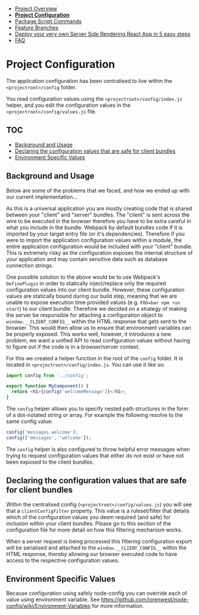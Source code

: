  - [Project Overview](/internal/docs/PROJECT_OVERVIEW.md)
 - __[Project Configuration](/internal/docs/PROJECT_CONFIG.md)__
 - [Package Script Commands](/internal/docs/PKG_SCRIPTS.md)
 - [Feature Branches](/internal/docs/FEATURE_BRANCHES.md)
 - [Deploy your very own Server Side Rendering React App in 5 easy steps](/internal/docs/DEPLOY_TO_NOW.md)
 - [FAQ](/internal/docs/FAQ.md) 

# Project Configuration

The application configuration has been centralised to live within the `<projectroot>/config` folder.

You read configuration values using the `<projectroot>/config/index.js` helper, and you edit the configuration values in the `<projectroot>/config/values.js` file.

## TOC

 - [Background and Usage](#background-and-usage)
 - [Declaring the configuration values that are safe for client bundles](#declaring-the-configuration-values-that-are-safe-for-client-bundles)
 - [Environment Specific Values](#environment-specifc-values)

## Background and Usage

Below are some of the problems that we faced, and how we ended up with our current implementation...

As this is a universal application you are mostly creating code that is shared between your "client" and "server" bundles. The "client" is sent across the wire to be executed in the browser therefore you have to be extra careful in what you include in the bundle.  Webpack by default bundles code if it is imported by your target entry file (or it's dependencies). Therefore if you were to import the application configuration values within a module, the entire application configuration would be included with your "client" bundle. This is extremely risky as the configuration exposes the internal structure of your application and may contain sensitive data such as database connection strings.

One possible solution to the above would be to use Webpack's `DefinePlugin` in order to statically inject/replace only the required configuration values into our client bundle.  However, these configuration values are statically bound during our build step, meaning that we are unable to expose execution time provided values (e.g. `FOO=bar npm run start`) to our client bundle. Therefore we decided on a strategy of making the server be responsible for attaching a configuration object to `window.__CLIENT_CONFIG__` within the HTML response that gets sent to the browser.  This would then allow us to ensure that environment variables can be properly exposed. This works well, however, it introduces a new problem, we want a unified API to read configuration values without having to figure out if the code is in a browser/server context.

For this we created a helper function in the root of the `config` folder.  It is located in `<projectroot>/config/index.js`.  You can use it like so:

```js
import config from '../config';

export function MyComponent() {
  return <h1>{config('welcomeMessage')}</h1>;
}
```

The `config` helper allows you to specify nested path structures in the form of a dot-notated string or array. For example the following resolve to the same config value:

```js
config('messages.welcome');
config(['messages', 'welcome']);
```

The `config` helper is also configured to throw helpful error messages when trying to request configuration values that either do not exist or have not been exposed to the client bundles.

## Declaring the configuration values that are safe for client bundles

Within the centralised config (`<projectroot>/config/values.js`) you will see that a `clientConfigFilter` property.  This value is a ruleset/filter that details which of the configuration values you deem required (and safe) for inclusion within your client bundles.  Please go to this section of the configuration file for more detail on how this filtering mechanism works.

When a server request is being processed this filtering configuration export will be serialised and attached to the `window.__CLIENT_CONFIG__` within the HTML response, thereby allowing our browser executed code to have access to the respective configuration values.

## Environment Specific Values

Because configuration using safely node-config you can override each of value using environment variable. See https://github.com/lorenwest/node-config/wiki/Environment-Variables for more information.
